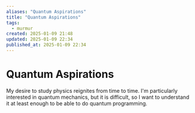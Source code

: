 ```yaml
---
aliases: "Quantum Aspirations"
title: "Quantum Aspirations"
tags:
  - murmur
created: 2025-01-09 21:48
updated: 2025-01-09 22:34
published_at: 2025-01-09 22:34
---
```


# Quantum Aspirations

My desire to study physics reignites from time to time. I'm particularly interested in quantum mechanics, but it is difficult, so I want to understand it at least enough to be able to do quantum programming.